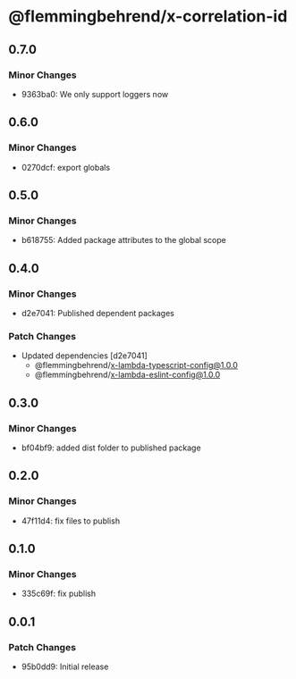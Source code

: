 # @flemmingbehrend/x-correlation-id

## 0.7.0

### Minor Changes

- 9363ba0: We only support loggers now

## 0.6.0

### Minor Changes

- 0270dcf: export globals

## 0.5.0

### Minor Changes

- b618755: Added package attributes to the global scope

## 0.4.0

### Minor Changes

- d2e7041: Published dependent packages

### Patch Changes

- Updated dependencies [d2e7041]
  - @flemmingbehrend/x-lambda-typescript-config@1.0.0
  - @flemmingbehrend/x-lambda-eslint-config@1.0.0

## 0.3.0

### Minor Changes

- bf04bf9: added dist folder to published package

## 0.2.0

### Minor Changes

- 47f11d4: fix files to publish

## 0.1.0

### Minor Changes

- 335c69f: fix publish

## 0.0.1

### Patch Changes

- 95b0dd9: Initial release
